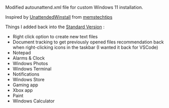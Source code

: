 Modified autounattend.xml file for custom Windows 11 installation.

Inspired by [UnattendedWinstall](https://github.com/memstechtips/UnattendedWinstall) from [memstechtips](https://github.com/memstechtips)

Things I added back into the [Standard Version](https://github.com/memstechtips/UnattendedWinstall/blob/main/Standard/autounattend.xml) :

- Right click option to create new text files 
- Document tracking to get previously opened files recommendation back when right-clicking icons in the taskbar (I wanted it back for VSCode)
- Notepad
- Alarms & Clock
- Windows Photos
- Windows Terminal
- Notifications
- Windows Store 
- Gaming app 
- Xbox app 
- Paint 
- Windows Calculator